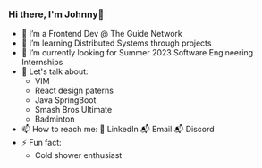 ### Hi there, I'm Johnny👋




- 🔭 I’m a Frontend Dev @ The Guide Network
- 🌱 I’m learning Distributed Systems through projects
- 🔭 I’m currently looking for Summer 2023 Software Engineering Internships
- 💬 Let's talk about:
     - VIM
     - React design paterns
     - Java SpringBoot
     - Smash Bros Ultimate
     - Badminton
- 📫 How to reach me:
    🏢 LinkedIn
    📬 Email
    📬 Discord
- ⚡ Fun fact: 
    - Cold shower enthusiast

